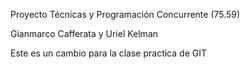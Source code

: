 Proyecto Técnicas y Programación Concurrente (75.59)

Gianmarco Cafferata y Uriel Kelman


Este es un cambio para la clase practica de GIT

